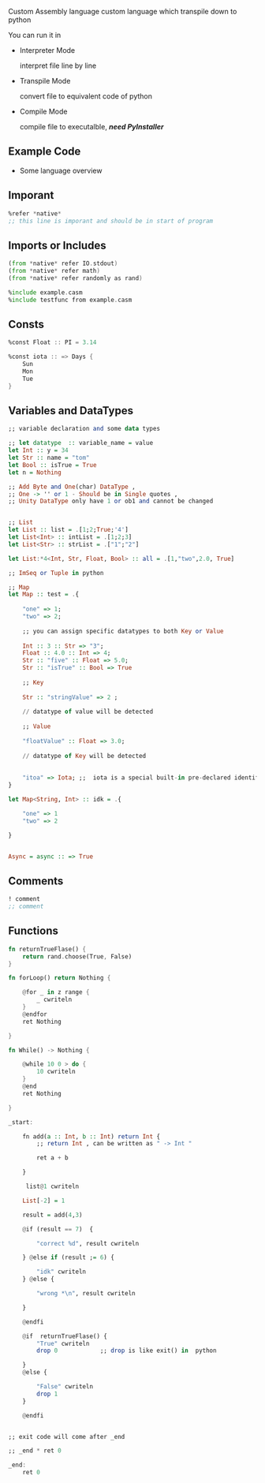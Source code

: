 Custom Assembly language
custom  language which transpile down to python

You can run it in 

- Interpreter Mode

    interpret file line by line
    
- Transpile Mode

    convert file to equivalent code of python

- Compile Mode

    compile file to executalble, ***need PyInstaller***

## Example Code

- Some language overview

## Imporant
```asm
%refer *native*  
;; this line is imporant and should be in start of program
```

## Imports or Includes

```asm
(from *native* refer IO.stdout)
(from *native* refer math)
(from *native* refer randomly as rand)

%include example.casm
%include testfunc from example.casm
```
## Consts
```asm
%const Float :: PI = 3.14

%const iota :: => Days {
    Sun
    Mon
    Tue
}
```
## Variables and DataTypes

```haskell
;; variable declaration and some data types

;; let datatype  :: variable_name = value
let Int :: y = 34
let Str :: name = "tom"
let Bool :: isTrue = True
let n = Nothing

;; Add Byte and One(char) DataType ,
;; One -> '' or 1 - Should be in Single quotes ,
;; Unity DataType only have 1 or ob1 and cannot be changed


;; List
let List :: list = .[1;2;True;'4']
let List<Int> :: intList = .[1;2;3]
let List<Str> :: strList = .["1";"2"]

let List:*4<Int, Str, Float, Bool> :: all = .[1,"two",2.0, True]

;; ImSeq or Tuple in python

;; Map
let Map :: test = .{
    
    "one" => 1;
    "two" => 2;
    
    ;; you can assign specific datatypes to both Key or Value
    
    Int :: 3 :: Str => "3";
    Float :: 4.0 :: Int => 4;
    Str :: "five" :: Float => 5.0;
    Str :: "isTrue" :: Bool => True
    
    ;; Key
    
    Str :: "stringValue" => 2 ;
    
    // datatype of value will be detected
    
    ;; Value
    
    "floatValue" :: Float => 3.0;
    
    // datatype of Key will be detected
    
    
    "itoa" => Iota; ;;  iota is a special built-in pre-declared identifier that simplifies the definition of incrementing constants
}

let Map<String, Int> :: idk = .{

    "one" => 1
    "two" => 2

}


Async = async :: => True
```
## Comments
```asm
! comment
;; comment
```
## Functions

```rust
fn returnTrueFlase() {
    return rand.choose(True, False)
}

fn forLoop() return Nothing {

    @for _ in z range {
        _ cwriteln
    }
    @endfor
    ret Nothing

}

fn While() -> Nothing {

    @while 10 0 > do {
        10 cwriteln
    }
    @end
    ret Nothing

}
```

```haskell
_start:

    fn add(a :: Int, b :: Int) return Int {
        ;; return Int , can be written as " -> Int "

        ret a + b

    }

     list@1 cwriteln

    List[-2] = 1

    result = add(4,3)

    @if (result == 7)  {

        "correct %d", result cwriteln

    } @else if (result ;= 6) {

        "idk" cwriteln
    } @else {

        "wrong *\n", result cwriteln

    }

    @endfi

    @if  returnTrueFlase() {
        "True" cwriteln
        drop 0            ;; drop is like exit() in  python

    }
    @else {

        "False" cwriteln
        drop 1
    }

    @endfi


;; exit code will come after _end

;; _end * ret 0

_end:
    ret 0
```
